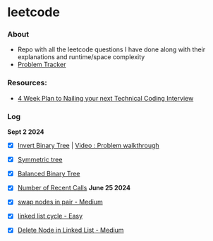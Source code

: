 # leetcode

### About
- Repo with all the leetcode questions I have done along with their explanations and runtime/space complexity
- <a href="https://docs.google.com/spreadsheets/d/1VoapltqAW8GCuWTc8CWcG_mKzYtWdNxb5pXM6zzHCQQ/edit?usp=sharing" target="_blank">Problem Tracker</a>

### Resources:
- [4 Week Plan to Nailing your next Technical Coding Interview](https://helen-zhang.medium.com/the-4-week-plan-to-nailing-your-next-coding-technical-interview-internship-level-c5368c47e1d)

### Log
<!-- **June 28 2024**
- [ ]
- [ ]
- [ ]
**June 27 2024** 
- [ ]
- [ ]
- [ ]
-->
**Sept 2 2024**
- [x] [Invert Binary Tree](https://leetcode.com/problems/invert-binary-tree/) | [Video : Problem walkthrough](https://courses.codepath.org/course_videos/tip103/youtu/2zLM6K1RItQ?title=Video+%3A+Problem+walkthrough "Video : Problem walkthrough")
- [x] [Symmetric tree](https://leetcode.com/problems/symmetric-tree/description/)
- [x] [Balanced Binary Tree](https://leetcode.com/problems/balanced-binary-tree/)
- [x] [Number of Recent Calls](https://leetcode.com/problems/number-of-recent-calls/description/)
**June 25 2024**
- [x] [swap nodes in pair - Medium](https://leetcode.com/problems/swap-nodes-in-pairs/description/) 
- [x] [linked list cycle - Easy](https://leetcode.com/problems/linked-list-cycle/description/)
- [x] [Delete Node in Linked List - Medium](https://leetcode.com/problems/delete-node-in-a-linked-list/description/)


